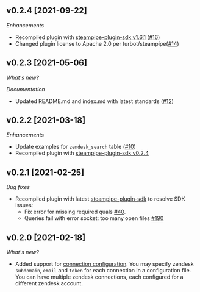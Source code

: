## v0.2.4 [2021-09-22]

_Enhancements_

- Recompiled plugin with [steampipe-plugin-sdk v1.6.1](https://github.com/turbot/steampipe-plugin-sdk/blob/main/CHANGELOG.md#v161--2021-09-21) ([#16](https://github.com/turbot/steampipe-plugin-zendesk/pull/16))
- Changed plugin license to Apache 2.0 per turbot/steampipe([#14](https://github.com/turbot/steampipe-plugin-zendesk/pull/14))

## v0.2.3 [2021-05-06]

_What's new?_

_Documentation_

- Updated README.md and index.md with latest standards ([#12](https://github.com/turbot/steampipe-plugin-zendesk/pull/12))

## v0.2.2 [2021-03-18]

_Enhancements_

- Update examples for `zendesk_search` table ([#10](https://github.com/turbot/steampipe-plugin-zendesk/pull/10))
- Recompiled plugin with [steampipe-plugin-sdk v0.2.4](https://github.com/turbot/steampipe-plugin-sdk/blob/main/CHANGELOG.md#v024-2021-03-16)

## v0.2.1 [2021-02-25]

_Bug fixes_

- Recompiled plugin with latest [steampipe-plugin-sdk](https://github.com/turbot/steampipe-plugin-sdk) to resolve SDK issues:
  - Fix error for missing required quals [#40](https://github.com/turbot/steampipe-plugin-sdk/issues/42).
  - Queries fail with error socket: too many open files [#190](https://github.com/turbot/steampipe/issues/190)

## v0.2.0 [2021-02-18]

_What's new?_

- Added support for [connection configuration](https://github.com/turbot/steampipe-plugin-zendesk/blob/main/docs/index.md#connection-configuration). You may specify zendesk `subdomain`, `email` and `token` for each connection in a configuration file. You can have multiple zendesk connections, each configured for a different zendesk account.
